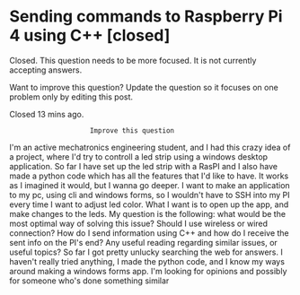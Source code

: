 
# Sending commands to Raspberry Pi 4 using C++ [closed]







Closed. This question needs to be more focused. It is not currently accepting answers.
                        
                    










Want to improve this question? Update the question so it focuses on one problem only by editing this post.


Closed 13 mins ago.







                        Improve this question
                    



I'm an active mechatronics engineering student, and I had this crazy idea of a project, where I'd try to controll a led strip using a windows desktop application. So far I have set up the led strip with a RasPI and I also have made a python code which has all the features that I'd like to have. It works as I imagined it would, but I wanna go deeper. I want to make an application to my pc, using cli and windows forms, so I wouldn't have to SSH into my PI every time I want to adjust led color. What I want is to open up the app, and make changes to the leds. My question is the following: what would be the most optimal way of solving this issue? Should I use wireless or wired connection? How do I send information using C++ and how do I receive the sent info on the PI's end? Any useful reading regarding similar issues, or useful topics? So far I got pretty unlucky searching the web for answers.
I haven't really tried anything, I made the python code, and I know my ways around making a windows forms app. I'm looking for opinions and possibly for someone who's done something similar

        